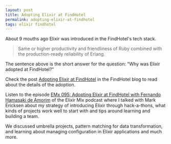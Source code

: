 ```yaml
---
layout: post
title: Adopting Elixir at FindHotel
permalink: adopting-elixir-at-findhotel
tags: elixir findhotel
---
```


About 9 mouths ago Elixir was introduced in the FindHotel's tech stack.

<!-- more -->

> Same or higher productivity and friendliness of Ruby combined with the production-ready reliability of Erlang.

The sentence above is the short answer for the question: "Why was Elixir adopted at FindHotel?"

Check the post [Adopting Elixir at FindHotel](https://blog.findhotel.net/2019/11/adopting-elixir-at-findhotel/)
in the FindHotel blog to read about the details of the adoption.

Listen to the episode [EMx 095: Adopting Elixir at FindHotel with Fernando Hamasaki de Amorim](https://devchat.tv/elixir-mix/emx-095-adopting-elixir-at-findhotel-with-fernando-hamasaki-de-amorim)
of the Elixir Mix podcast where I talked with Mark Ericksen about my strategy of introducing Elixir
through hack-a-thons, what kinds of projects work well to start with and tips around learning and
building a team.

We discussed umbrella projects, pattern matching for data transformation, and learning about managing
configuration in Elixir applications and much more.
